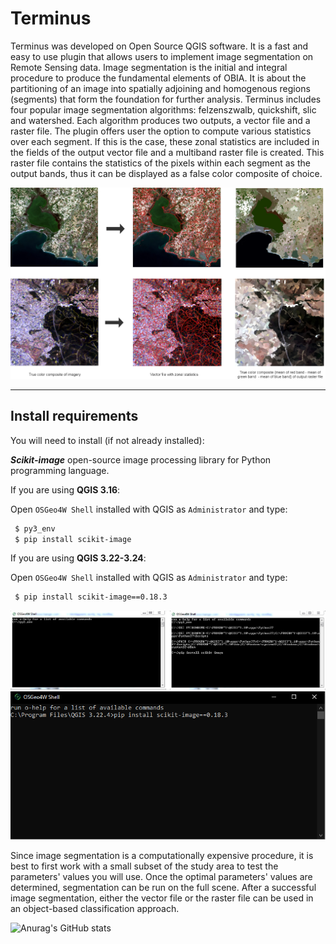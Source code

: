 # Terminus
Terminus was developed on Open Source QGIS software. It is a fast and easy to use plugin that allows users to implement image segmentation on Remote Sensing data.
Image segmentation is the initial and integral procedure to produce the fundamental elements of OBIA. It is about the partitioning of an image into spatially adjoining and homogenous regions (segments) that form the foundation for further analysis. Terminus includes four popular image segmentation algorithms: felzenszwalb, quickshift, slic and watershed. Each algorithm produces two outputs, a vector file and a raster file. The plugin offers user the option to compute various statistics over each segment. If this is the case, these zonal statistics are included in the fields of the output vector file and a multiband raster file is created. This raster file contains the statistics of the pixels within each segment as the output bands, thus it can be displayed as a false color composite of choice.

![alt text](https://github.com/ikotarid/Terminus/blob/main/aux/doc.png)

___
## Install requirements

You will need to install (if not already installed):

***Scikit-image*** open-source image processing library for Python programming language.

If you are using **QGIS 3.16**:

Open `OSGeo4W Shell` installed with QGIS as `Administrator` and type:
```sh
 $ py3_env
 $ pip install scikit-image
```

If you are using **QGIS 3.22-3.24**:

Open `OSGeo4W Shell` installed with QGIS as `Administrator` and type:
```sh
 $ pip install scikit-image==0.18.3
```

![alt text](https://github.com/ikotarid/Terminus/blob/main/aux/osgeo4w.jpg)
![alt text](https://github.com/ikotarid/Terminus/blob/main/aux/qgis_3.22.PNG)

Since image segmentation is a computationally expensive procedure, it is best to first work with a small subset of the study area to test the parameters' values you will use.
Once the optimal parameters' values are determined, segmentation can be run on the full scene. After a successful image segmentation, either the vector file or the raster file can be used in an object-based classification approach.

![Anurag's GitHub stats](https://github-readme-stats.vercel.app/api?username=ikotarid&show_icons=true&theme=apprentice)
